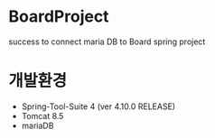 # BoardProject
success to connect maria DB to Board spring project
# 개발환경
- Spring-Tool-Suite 4 (ver 4.10.0 RELEASE)
- Tomcat 8.5
- mariaDB
